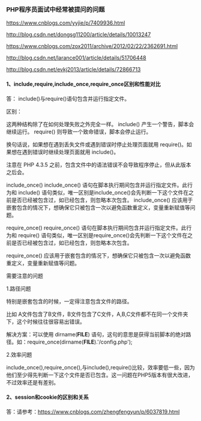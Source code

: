 ### PHP程序员面试中经常被提问的问题

https://www.cnblogs.com/yyjie/p/7409936.html

http://blog.csdn.net/dongsg11200/article/details/10013247

https://www.cnblogs.com/zox2011/archive/2012/02/22/2362691.html

http://blog.csdn.net/larance001/article/details/51706448

http://blog.csdn.net/evkj2013/article/details/72866713

#### 1、include,require,include_once,require_once区别和性能对比
答：
include()与require()语句包含并运行指定文件。

区别：

这两种结构除了在如何处理失败之外完全一样。
include() 产生一个警告，脚本会继续运行。
require() 则导致一个致命错误，脚本会停止运行。

换句话说，如果想在遇到丢失文件或遇到错误时停止处理页面就用 require()。如果想在遇到错误时继续处理页面就用 include()。

注意在 PHP 4.3.5 之前，包含文件中的语法错误不会导致程序停止，但从此版本之后会。


include_once()
include_once() 语句在脚本执行期间包含并运行指定文件。此行为和 include() 语句类似，唯一区别是include_once()会先判断一下这个文件在之前是否已经被包含过，如已经包含，则忽略本次包含。
include_once() 应该用于嵌套包含的情况下，想确保它只被包含一次以避免函数重定义，变量重新赋值等问题。

require_once()
require_once() 语句在脚本执行期间包含并运行指定文件。此行为和 require() 语句类似，唯一区别是require_once()会先判断一下这个文件在之前是否已经被包含过，如已经包含，则忽略本次包含。

require_once() 应该用于嵌套包含的情况下，想确保它只被包含一次以避免函数重定义，变量重新赋值等问题。


需要注意的问题

1.路径问题

特别是嵌套包含的时候，一定得注意包含文件的路径。

比如 A文件包含了B文件，B文件包含了C文件，A,B,C文件都不在同一个文件夹下，这个时候往往很容易出错误。

解决方案：可以使用 dirname(__FILE__) 语句，这句的意思是获得当前脚本的绝对路径。如：require_once(dirname(__FILE__).'/config.php');

2.效率问题

include_once(),require_once(),与include(),require()比较，效率要低一些，因为他们至少得先判断一下这个文件是否已包含。这一问题在PHP5版本有很大改进，不过效率还是有差别。

#### 2、session和cookie的区别和关系
答：请参考：https://www.cnblogs.com/zhengfengyun/p/6037819.html

